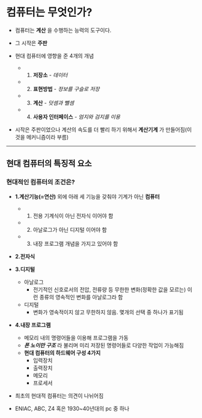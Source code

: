 # 컴퓨터는 무엇인가?
+ 컴퓨터는 __계산__ 을 수행하는 능력의 도구이다.
+  그 시작은 __주판__
+ 현대 컴퓨터에 영향을 준 4개의 개념
   
   + 1. __저장소__ -  _데이터_
    + 2. __표현방법__ -  _정보를 구슬로 저장_
     + 3. __계산__ - _덧셈과 뺄셈_
     + 4. __사용자 인터페이스__ - _엄지와 검지를 이용_
+ 시작은 주판이었으나 계산의 속도를 더 빨리 하기 위해서 __계산기계__ 가 만들어짐(이것을 메커니즘이라 부름)
---
## 현대 컴퓨터의 특징적 요소
### 현대적인 컴퓨터의 조건은?
+ __1.계산기능(=연산)__ 외에 아래 세 기능을 갖춰야 기계가 아닌 __컴퓨터__
     
   + 1. 전용 기계식이 아닌 전자식 이어야 함
    + 2. 아날로그가 아닌 디지털 이어야 함
     + 3. 내장 프로그램 개념을 가지고 있어야 함
+ __2.전자식__
+ __3.디지털__

  + 아날로그
     + 전기적인 신호로서의 전압, 전류량 등 무한한 변화(정확한 값을 모르는) 이런 종류의 영속적인 변화를 아날로그라 함
  + 디지털
     + 변화가 영속적이지 않고 무한하지 않음. 몇개의 선택 중 하나가 표기됨  
+ __4.내장 프로그램__
  
   + 메모리 내의 명령어들을 이용해 프로그램을 가동
   +  **_폰 노이만 구조_** 라 불리며 미리 저장된 명령어들로 다양한 작업이 가능해짐 
   +  __현대 컴퓨터의 하드웨어 구성 4가지__
       + 입력장치
       + 출력장치
       + 메모리
       + 프로세서

+ 최초의 현대적 컴퓨터는 의견이 나뉘어짐
+  ENIAC, ABC, Z4 혹은 1930~40년대의 pc 중 하나
